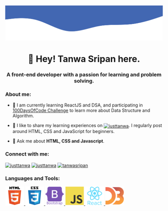 ![background wave svg](wave.svg)
<h1 align="center">👋 Hey! Tanwa Sripan here.</h1>
<h3 align="center">A front-end developer with a passion for learning and problem solving.</h3>

<h3 align="left">About me:</h3>

- :book: I am currently learning ReactJS and DSA, and participating in [100DaysOfCode Challenge](https://www.100daysofcode.com/) to learn more about Data Structure and Algorithm.

- 📝 I like to share my learning experiences on <a href="https://dev.to/justtanwa" target="blank"><img align="center" src="https://raw.githubusercontent.com/rahuldkjain/github-profile-readme-generator/master/src/images/icons/Social/devto.svg" alt="justtanwa" height="30" width="40" /></a>. I regularly post around HTML, CSS and JavaScript for beginners.

- 💬 Ask me about **HTML, CSS and Javascript**.

<h3 align="left">Connect with me:</h3>
<p align="left">
<a href="https://dev.to/justtanwa" target="blank"><img align="center" src="https://raw.githubusercontent.com/rahuldkjain/github-profile-readme-generator/master/src/images/icons/Social/devto.svg" alt="justtanwa" height="30" width="40" /></a>
<a href="https://twitter.com/justtanwa" target="blank"><img align="center" src="https://raw.githubusercontent.com/rahuldkjain/github-profile-readme-generator/master/src/images/icons/Social/twitter.svg" alt="justtanwa" height="30" width="40" /></a>
<a href="https://linkedin.com/in/tanwasripan" target="blank"><img align="center" src="https://raw.githubusercontent.com/rahuldkjain/github-profile-readme-generator/master/src/images/icons/Social/linked-in-alt.svg" alt="tanwasripan" height="30" width="40" /></a>
</p>

<h3 align="left">Languages and Tools:</h3>
<p align="left"> 
 <a href="https://www.w3.org/html/" target="_blank" rel="noreferrer"> <img src="https://raw.githubusercontent.com/devicons/devicon/master/icons/html5/html5-original-wordmark.svg" alt="html5" width="60" height="60"/> </a> <a href="https://www.w3schools.com/css/" target="_blank" rel="noreferrer"> <img src="https://raw.githubusercontent.com/devicons/devicon/master/icons/css3/css3-original-wordmark.svg" alt="css3" width="60" height="60"/> </a> <a href="https://getbootstrap.com" target="_blank" rel="noreferrer"> <img src="https://raw.githubusercontent.com/devicons/devicon/master/icons/bootstrap/bootstrap-plain-wordmark.svg" alt="bootstrap" width="60" height="60"/> </a> <a href="https://developer.mozilla.org/en-US/docs/Web/JavaScript" target="_blank" rel="noreferrer"> <img src="https://raw.githubusercontent.com/devicons/devicon/master/icons/javascript/javascript-original.svg" alt="javascript" width="60" height="60"/> </a> <a href="https://reactjs.org/" target="_blank" rel="noreferrer"> <img src="https://raw.githubusercontent.com/devicons/devicon/master/icons/react/react-original-wordmark.svg" alt="react" width="60" height="60"/> </a> <a href="https://d3js.org/" target="_blank" rel="noreferrer"> <img src="https://raw.githubusercontent.com/devicons/devicon/master/icons/d3js/d3js-original.svg" alt="d3js" width="60" height="60"/> </a> 
 </p>


